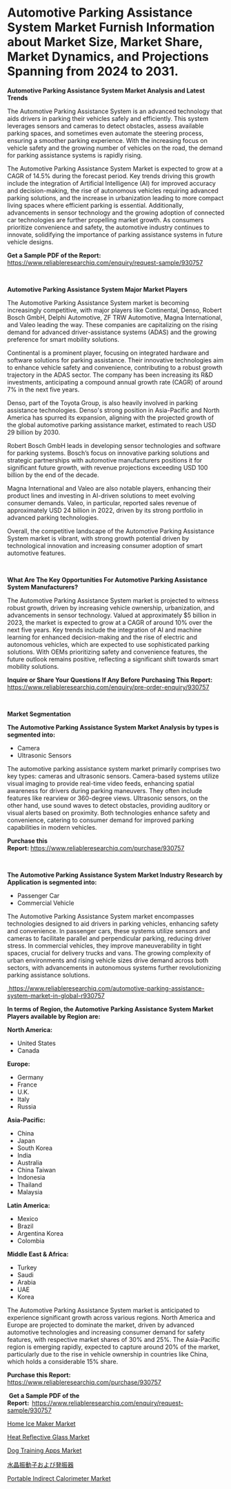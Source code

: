 <p><h1>Automotive Parking Assistance System Market Furnish Information about Market Size, Market Share, Market Dynamics, and Projections Spanning from 2024 to 2031.</h1></p><p><strong>Automotive Parking Assistance System Market Analysis and Latest Trends</strong></p>
<p><p>The Automotive Parking Assistance System is an advanced technology that aids drivers in parking their vehicles safely and efficiently. This system leverages sensors and cameras to detect obstacles, assess available parking spaces, and sometimes even automate the steering process, ensuring a smoother parking experience. With the increasing focus on vehicle safety and the growing number of vehicles on the road, the demand for parking assistance systems is rapidly rising.</p><p>The Automotive Parking Assistance System Market is expected to grow at a CAGR of 14.5% during the forecast period. Key trends driving this growth include the integration of Artificial Intelligence (AI) for improved accuracy and decision-making, the rise of autonomous vehicles requiring advanced parking solutions, and the increase in urbanization leading to more compact living spaces where efficient parking is essential. Additionally, advancements in sensor technology and the growing adoption of connected car technologies are further propelling market growth. As consumers prioritize convenience and safety, the automotive industry continues to innovate, solidifying the importance of parking assistance systems in future vehicle designs.</p></p>
<p><strong>Get a Sample PDF of the Report:&nbsp;</strong> <a href="https://www.reliableresearchiq.com/enquiry/request-sample/930757">https://www.reliableresearchiq.com/enquiry/request-sample/930757</a></p>
<p>&nbsp;</p>
<p><strong>Automotive Parking Assistance System Major Market Players</strong></p>
<p><p>The Automotive Parking Assistance System market is becoming increasingly competitive, with major players like Continental, Denso, Robert Bosch GmbH, Delphi Automotive, ZF TRW Automotive, Magna International, and Valeo leading the way. These companies are capitalizing on the rising demand for advanced driver-assistance systems (ADAS) and the growing preference for smart mobility solutions.</p><p>Continental is a prominent player, focusing on integrated hardware and software solutions for parking assistance. Their innovative technologies aim to enhance vehicle safety and convenience, contributing to a robust growth trajectory in the ADAS sector. The company has been increasing its R&D investments, anticipating a compound annual growth rate (CAGR) of around 7% in the next five years.</p><p>Denso, part of the Toyota Group, is also heavily involved in parking assistance technologies. Denso's strong position in Asia-Pacific and North America has spurred its expansion, aligning with the projected growth of the global automotive parking assistance market, estimated to reach USD 29 billion by 2030.</p><p>Robert Bosch GmbH leads in developing sensor technologies and software for parking systems. Bosch’s focus on innovative parking solutions and strategic partnerships with automotive manufacturers positions it for significant future growth, with revenue projections exceeding USD 100 billion by the end of the decade.</p><p>Magna International and Valeo are also notable players, enhancing their product lines and investing in AI-driven solutions to meet evolving consumer demands. Valeo, in particular, reported sales revenue of approximately USD 24 billion in 2022, driven by its strong portfolio in advanced parking technologies.</p><p>Overall, the competitive landscape of the Automotive Parking Assistance System market is vibrant, with strong growth potential driven by technological innovation and increasing consumer adoption of smart automotive features.</p></p>
<p>&nbsp;</p>
<p><strong>What Are The Key Opportunities For Automotive Parking Assistance System Manufacturers?</strong></p>
<p><p>The Automotive Parking Assistance System market is projected to witness robust growth, driven by increasing vehicle ownership, urbanization, and advancements in sensor technology. Valued at approximately $5 billion in 2023, the market is expected to grow at a CAGR of around 10% over the next five years. Key trends include the integration of AI and machine learning for enhanced decision-making and the rise of electric and autonomous vehicles, which are expected to use sophisticated parking solutions. With OEMs prioritizing safety and convenience features, the future outlook remains positive, reflecting a significant shift towards smart mobility solutions.</p></p>
<p><strong>Inquire or Share Your Questions If Any Before Purchasing This Report:</strong> <a href="https://www.reliableresearchiq.com/enquiry/pre-order-enquiry/930757">https://www.reliableresearchiq.com/enquiry/pre-order-enquiry/930757</a></p>
<p>&nbsp;</p>
<p><strong>Market Segmentation</strong></p>
<p><strong>The Automotive Parking Assistance System Market Analysis by types is segmented into:</strong></p>
<p><ul><li>Camera</li><li>Ultrasonic Sensors</li></ul></p>
<p><p>The automotive parking assistance system market primarily comprises two key types: cameras and ultrasonic sensors. Camera-based systems utilize visual imaging to provide real-time video feeds, enhancing spatial awareness for drivers during parking maneuvers. They often include features like rearview or 360-degree views. Ultrasonic sensors, on the other hand, use sound waves to detect obstacles, providing auditory or visual alerts based on proximity. Both technologies enhance safety and convenience, catering to consumer demand for improved parking capabilities in modern vehicles.</p></p>
<p><strong>Purchase this Report:&nbsp;</strong><a href="https://www.reliableresearchiq.com/purchase/930757">https://www.reliableresearchiq.com/purchase/930757</a></p>
<p>&nbsp;</p>
<p><strong>The Automotive Parking Assistance System Market Industry Research by Application is segmented into:</strong></p>
<p><ul><li>Passenger Car</li><li>Commercial Vehicle</li></ul></p>
<p><p>The Automotive Parking Assistance System market encompasses technologies designed to aid drivers in parking vehicles, enhancing safety and convenience. In passenger cars, these systems utilize sensors and cameras to facilitate parallel and perpendicular parking, reducing driver stress. In commercial vehicles, they improve maneuverability in tight spaces, crucial for delivery trucks and vans. The growing complexity of urban environments and rising vehicle sizes drive demand across both sectors, with advancements in autonomous systems further revolutionizing parking assistance solutions.</p></p>
<p><a href="https://www.reliableresearchiq.com/automotive-parking-assistance-system-market-in-global-r930757">&nbsp;https://www.reliableresearchiq.com/automotive-parking-assistance-system-market-in-global-r930757</a></p>
<p><strong>In terms of Region, the Automotive Parking Assistance System Market Players available by Region are:</strong></p>
<p>
    <p> <strong> North America: </strong>
        <ul>
            <li>United States</li>
            <li>Canada</li>
        </ul>
        </p> 
    <p> <strong> Europe: </strong>
        <ul>
            <li>Germany</li>
            <li>France</li>
            <li>U.K.</li>
            <li>Italy</li>
            <li>Russia</li>
        </ul>
        </p> 
    <p> <strong> Asia-Pacific: </strong>
        <ul>
            <li>China</li>
            <li>Japan</li>
            <li>South Korea</li>
            <li>India</li>
            <li>Australia</li>
            <li>China Taiwan</li>
            <li>Indonesia</li>
            <li>Thailand</li>
            <li>Malaysia</li>
        </ul>
        </p> 
    <p> <strong> Latin America: </strong>
        <ul>
            <li>Mexico</li>
            <li>Brazil</li>
            <li>Argentina Korea</li>
            <li>Colombia</li>
        </ul>
        </p> 
    <p> <strong> Middle East & Africa: </strong>
        <ul>
            <li>Turkey</li>
            <li>Saudi</li>
            <li>Arabia</li>
            <li>UAE</li>
            <li>Korea</li>
        </ul>
    </p>
    </p>
<p><p>The Automotive Parking Assistance System market is anticipated to experience significant growth across various regions. North America and Europe are projected to dominate the market, driven by advanced automotive technologies and increasing consumer demand for safety features, with respective market shares of 30% and 25%. The Asia-Pacific region is emerging rapidly, expected to capture around 20% of the market, particularly due to the rise in vehicle ownership in countries like China, which holds a considerable 15% share.</p></p>
<p><strong>Purchase this Report: </strong><a href="https://www.reliableresearchiq.com/purchase/930757">https://www.reliableresearchiq.com/purchase/930757</a></p>
<p>&nbsp;<strong>Get a Sample PDF of the Report:&nbsp;&nbsp;</strong><a href="https://www.reliableresearchiq.com/enquiry/request-sample/930757">https://www.reliableresearchiq.com/enquiry/request-sample/930757</a></p>
<p><strong></strong></p>
<p><p><a href="https://medium.com/@paulcormier1971/the-market-study-covers-the-home-ice-maker-market-across-various-segments-ccb8a64aaa43">Home Ice Maker Market</a></p><p><a href="https://www.linkedin.com/pulse/mapping-heat-reflective-glass-market-trends-challenges-8b0sc?trackingId=wd%2FyHLsITqWtYcAIZbpxEQ%3D%3D">Heat Reflective Glass Market</a></p><p><a href="https://www.linkedin.com/pulse/global-dog-training-apps-market-sector2024-2031-metrics-mwfoc?trackingId=izFKU8%2FaQ262Q6KwOZyVsw%3D%3D">Dog Training Apps Market</a></p><p><a href="https://medium.com/@harper17bmoles/quartz-crystal-resonators-and-oscillators-d5f2eb59f89a">水晶振動子および発振器</a></p><p><a href="https://medium.com/@paulcormier1971/the-portable-indirect-calorimeter-market-is-experiencing-higher-than-anticipated-demand-compared-154bee2242a1">Portable Indirect Calorimeter Market</a></p></p>